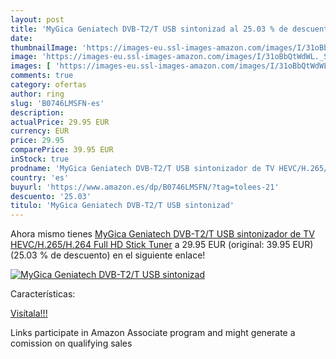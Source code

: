 ```yaml
---
layout: post
title: 'MyGica Geniatech DVB-T2/T USB sintonizad al 25.03 % de descuento'
date: 
thumbnailImage: 'https://images-eu.ssl-images-amazon.com/images/I/31oBbQtWdWL._SL200_.jpg'
image: 'https://images-eu.ssl-images-amazon.com/images/I/31oBbQtWdWL._SL200_.jpg'
images: [ 'https://images-eu.ssl-images-amazon.com/images/I/31oBbQtWdWL._SL200_.jpg' ]
comments: true
category: ofertas
author: ring
slug: 'B0746LMSFN-es'
description:
actualPrice: 29.95 EUR
currency: EUR
price: 29.95
comparePrice: 39.95 EUR
inStock: true
prodname: 'MyGica Geniatech DVB-T2/T USB sintonizador de TV HEVC/H.265/H.264 Full HD Stick Tuner'
country: 'es'
buyurl: 'https://www.amazon.es/dp/B0746LMSFN/?tag=tolees-21'
descuento: '25.03'
titulo: 'MyGica Geniatech DVB-T2/T USB sintonizad'
---
```


Ahora mismo tienes [MyGica Geniatech DVB-T2/T USB sintonizador de TV HEVC/H.265/H.264 Full HD Stick Tuner](https://www.amazon.es/dp/B0746LMSFN/?tag=tolees-21) a 29.95 EUR (original: 39.95 EUR) (25.03 %  de descuento) en el siguiente enlace!

[![MyGica Geniatech DVB-T2/T USB sintonizad](https://images-eu.ssl-images-amazon.com/images/I/31oBbQtWdWL._SL200_.jpg)](https://www.amazon.es/dp/B0746LMSFN/?tag=tolees-21)

Características:


[Visítala!!!](https://www.amazon.es/dp/B0746LMSFN/?tag=tolees-21)

Links participate in Amazon Associate program and might generate a comission on qualifying sales
